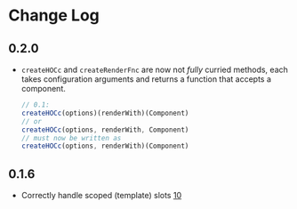 # Change Log

## 0.2.0
- `createHOCc` and `createRenderFnc` are now not *fully* curried methods, each takes configuration arguments and returns a function that accepts a component.
  ```js
  // 0.1:
  createHOCc(options)(renderWith)(Component)
  // or
  createHOCc(options, renderWith, Component)
  // must now be written as
  createHOCc(options, renderWith)(Component)
  ```

## 0.1.6
- Correctly handle scoped (template) slots [10](https://github.com/jackmellis/vue-hoc/pull/10)
